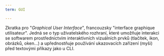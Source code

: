 ```yaml
---
term: GUI

---
```

Zkratka pro "*Graphical User Interface*", francouzsky "interface graphique utilisateur". Jedná se o typ uživatelského rozhraní, které umožňuje interakci se softwarem prostřednictvím interaktivních vizuálních prvků (tlačítek, ikon, obrázků, oken...) a upřednostňuje používání ukazovacích zařízení (myši) před textovými příkazy jako u CLI.